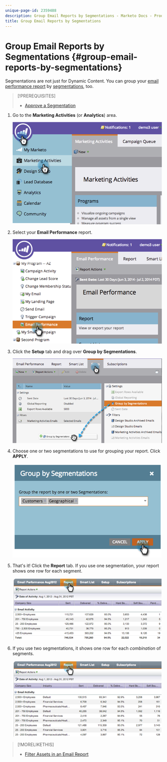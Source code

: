 ```yaml
---
unique-page-id: 2359488
description: Group Email Reports by Segmentations - Marketo Docs - Product Documentation
title: Group Email Reports by Segmentations
---
```


# Group Email Reports by Segmentations {#group-email-reports-by-segmentations}

Segmentations are not just for Dynamic Content. You can group your  [email performance report](../../../../product-docs/email-marketing/email-programs/email-program-data/email-performance-report.md) by  [segmentations](http://docs.marketo.com/display/docs/segmentation+and+snippets), too.

>[!PREREQUISITES]
>
>* [Approve a Segmentation](approve-a-segmentation.md)
>

1. Go to the **Marketing Activities** (or **Analytics**) area.

   ![](assets/image2014-9-16-9-3a15-3a58.png)

1. Select your **Email Performance** report.

   ![](assets/image2014-9-16-9-3a16-3a6.png)

1. Click the **Setup** tab and drag over **Group by Segmentations**.

   ![](assets/image2014-9-16-9-3a16-3a59.png)

1. Choose one or two segmentations to use for grouping your report. Click **APPLY**.

   ![](assets/image2014-9-16-9-3a17-3a9.png)

1. That's it! Click the **Report** tab. If you use one segmentation, your report shows one row for each segment.

   ![](assets/image2014-9-16-9-3a17-3a17.png)

1. If you use two segmentations, it shows one row for each *combination* of segments.

   ![](assets/image2014-9-16-9-3a17-3a26.png)

>[!MORELIKETHIS]
>
>* [Filter Assets in an Email Report](../../../../product-docs/reporting/basic-reporting/report-activity/filter-assets-in-an-email-report.md)
>


